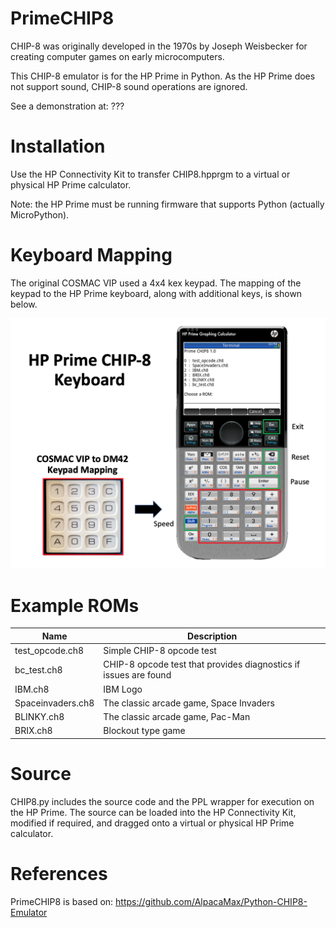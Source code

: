 # PrimeCHIP8
CHIP-8 was originally developed in the 1970s by Joseph Weisbecker for creating computer games on early microcomputers. 

This CHIP-8 emulator is for the HP Prime in Python. As the HP Prime does not support sound, CHIP-8 sound operations are ignored.

See a demonstration at: ???
# Installation
Use the HP Connectivity Kit to transfer CHIP8.hpprgm to a virtual or physical HP Prime calculator.

Note: the HP Prime must be running firmware that supports Python (actually MicroPython).
# Keyboard Mapping
The original COSMAC VIP used a 4x4 kex keypad. The mapping of the keypad to the HP Prime keyboard, along with additional keys, is shown below.

![Keyboard](Images/PrimeCHIP8_Keyboard.png)
# Example ROMs
| Name        | Description        |
|-------------|--------------------|
| test_opcode.ch8 | Simple CHIP-8 opcode test |
| bc_test.ch8 | CHIP-8 opcode test that provides diagnostics if issues are found |
| IBM.ch8     | IBM Logo           |
| Spaceinvaders.ch8 | The classic arcade game, Space Invaders |
| BLINKY.ch8  | The classic arcade game, Pac-Man |
| BRIX.ch8    | Blockout type game |

# Source
CHIP8.py includes the source code and the PPL wrapper for execution on the HP Prime. The source can be loaded into the HP Connectivity Kit, modified if required, and dragged onto a virtual or physical HP Prime calculator.
# References
PrimeCHIP8 is based on: https://github.com/AlpacaMax/Python-CHIP8-Emulator
